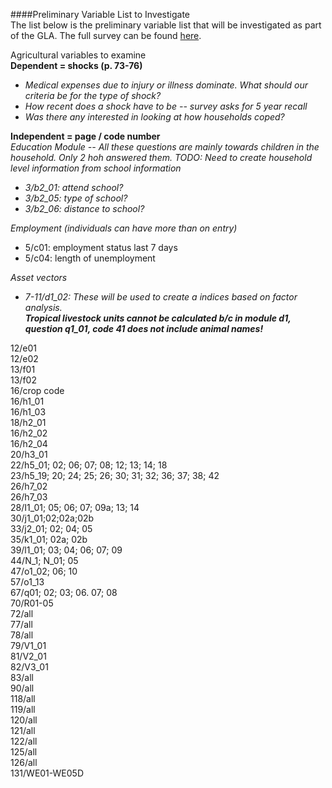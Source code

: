 ####Preliminary Variable List to Investigate  
The list below is the preliminary variable list that will be investigated as part of the GLA.  The full survey can be found [here][1].  

Agricultural variables to examine  
__Dependent = shocks (p. 73-76)__   
* *Medical expenses due to injury or illness dominate. What should our criteria be for the type of shock?*  
* *How recent does a shock have to be -- survey asks for 5 year recall*
* *Was there any interested in looking at how households coped?*  

__Independent =  page / code number__    
*Education Module -- All these questions are mainly towards children in the household. Only 2 hoh answered them.* 
*TODO: Need to create household level information from school information*     
* *3/b2_01: attend school?*   
* *3/b2_05: type of school?*    
* *3/b2_06: distance to school?*  

*Employment (individuals can have more than on entry)*  
* 5/c01: employment status last 7 days   
* 5/c04: length of unemployment

*Asset vectors*  
* *7-11/d1_02: These will be used to create a indices based on factor analysis.*   
__*Tropical livestock units cannot be calculated b/c in module d1, question q1_01, code 41 does not include animal names!*__ 

12/e01    
12/e02  
13/f01  
13/f02  
16/crop code  
16/h1_01  
16/h1_03  
18/h2_01  
16/h2_02  
16/h2_04  
20/h3_01  
22/h5_01; 02; 06; 07; 08; 12; 13; 14; 18  
23/h5_19; 20; 24; 25; 26; 30; 31; 32; 36; 37; 38; 42  
26/h7_02  
26/h7_03  
28/I1_01; 05; 06; 07; 09a; 13; 14  
30/j1_01;02;02a;02b  
33/j2_01; 02; 04; 05  
35/k1_01; 02a; 02b  
39/l1_01; 03; 04; 06; 07; 09  
44/N_1; N_01; 05  
47/o1_02; 06; 10  
57/o1_13  
67/q01; 02; 03; 06. 07; 08  
70/R01-05  
72/all  
77/all  
78/all  
79/V1_01  
81/V2_01  
82/V3_01  
83/all  
90/all  
118/all  
119/all  
120/all  
121/all  
122/all  
125/all  
126/all  
131/WE01-WE05D   

[1]: http://www.usaid.gov/opengov/developer/datasets/bangladesh-integrated-household-survery-dataset.zip  

